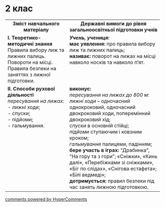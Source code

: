 <div id="hypercomments_widget" class="js-hypercomments-widget invisible"></div>

# 2 клас

<table>
  <tr>
    <td width="40%" align="center"><b>Зміст навчального матеріалу</b></td>
    <td width="60%" align="center"><b>Державні вимоги до рівня загальноосвітньої підготовки учнів</b></td>
  </tr>
  <tr>
<td width="40%" style="vertical-align:top !important;">
<b>І. Теоретико-методичні знання</b><br>
Правила вибору лиж та лижних палиць.<br>
Повороти на місці.<br>
Правила безпеки на заняттях з лижної підготовки.<br>
</td> 
<td width="60%" style="vertical-align:top !important;">
<i><b>Учень, учениця:</b></i><br>
<b>має уявлення:</b> про правила вибору лиж та лижних палиць;<br>
<b>називає:</b> поворот на лижах на місці навколо носків та навколо п’ят.
  </td>
  </tr>
    <tr>
<td width="40%" style="vertical-align:top !important;">
<b>ІІ. Способи рухової діяльності</b><br>
<i>пересування на лижах:</i><br>
- лижні ходи;<br>
- спуски;<br>
- підйоми;<br>
- гальмування.<br>
</td> 
<td width="60%" style="vertical-align:top !important;">
<b>виконує:</b> <br>
<i>пересування на лижах до 800 м:</i><br>
<i>лижні  ходи</i> – одночасний однокроковий, одночасний двокроковий ходи, поперемінний двокроковий хід;<br>
<i>спуски</i> в основній стійці; <br>
<i>підйоми</i>  cтупаючим і ковзним кроком; <br>
<i>гальмування</i> палицями,  падінням; <br>
<b>бере участь в іграх:</b> “Драбинка”, “На гору та з гори”; «Сніжки», «Кинь далі», «Перебіжками зі сніжками», «Біг по слідах», «Снігова естафета»; «Білі ведмеді»;<br>
<b>дотримується:</b> правил безпеки під час занять лижною підготовкою.
  </td>
  </tr>
</table>

<div class="js-hypercomments-container">
<a href="http://hypercomments.com" class="hc-link" title="comments widget">comments powered by HyperComments</a>
</div>
